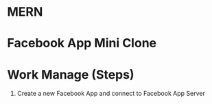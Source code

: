 # MERN

# Facebook App Mini Clone

# Work Manage (Steps)

1. Create a new Facebook App and connect to Facebook App Server
